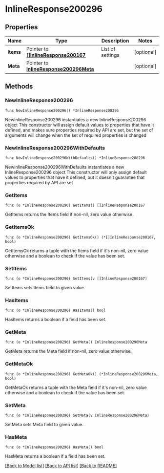 # InlineResponse200296

## Properties

Name | Type | Description | Notes
------------ | ------------- | ------------- | -------------
**Items** | Pointer to [**[]InlineResponse200167**](InlineResponse200167.md) | List of settings | [optional] 
**Meta** | Pointer to [**InlineResponse200296Meta**](InlineResponse200296Meta.md) |  | [optional] 

## Methods

### NewInlineResponse200296

`func NewInlineResponse200296() *InlineResponse200296`

NewInlineResponse200296 instantiates a new InlineResponse200296 object
This constructor will assign default values to properties that have it defined,
and makes sure properties required by API are set, but the set of arguments
will change when the set of required properties is changed

### NewInlineResponse200296WithDefaults

`func NewInlineResponse200296WithDefaults() *InlineResponse200296`

NewInlineResponse200296WithDefaults instantiates a new InlineResponse200296 object
This constructor will only assign default values to properties that have it defined,
but it doesn't guarantee that properties required by API are set

### GetItems

`func (o *InlineResponse200296) GetItems() []InlineResponse200167`

GetItems returns the Items field if non-nil, zero value otherwise.

### GetItemsOk

`func (o *InlineResponse200296) GetItemsOk() (*[]InlineResponse200167, bool)`

GetItemsOk returns a tuple with the Items field if it's non-nil, zero value otherwise
and a boolean to check if the value has been set.

### SetItems

`func (o *InlineResponse200296) SetItems(v []InlineResponse200167)`

SetItems sets Items field to given value.

### HasItems

`func (o *InlineResponse200296) HasItems() bool`

HasItems returns a boolean if a field has been set.

### GetMeta

`func (o *InlineResponse200296) GetMeta() InlineResponse200296Meta`

GetMeta returns the Meta field if non-nil, zero value otherwise.

### GetMetaOk

`func (o *InlineResponse200296) GetMetaOk() (*InlineResponse200296Meta, bool)`

GetMetaOk returns a tuple with the Meta field if it's non-nil, zero value otherwise
and a boolean to check if the value has been set.

### SetMeta

`func (o *InlineResponse200296) SetMeta(v InlineResponse200296Meta)`

SetMeta sets Meta field to given value.

### HasMeta

`func (o *InlineResponse200296) HasMeta() bool`

HasMeta returns a boolean if a field has been set.


[[Back to Model list]](../README.md#documentation-for-models) [[Back to API list]](../README.md#documentation-for-api-endpoints) [[Back to README]](../README.md)


